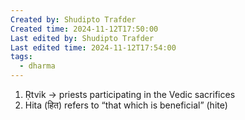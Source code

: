 ```yaml
---
Created by: Shudipto Trafder
Created time: 2024-11-12T17:50:00
Last edited by: Shudipto Trafder
Last edited time: 2024-11-12T17:54:00
tags:
  - dharma
---
```


1. Ṛtvik -> priests participating in the Vedic sacrifices
2. Hita (हित) refers to “that which is beneficial” (hite)
